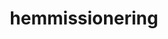 ---
title: hemmissionering
layout: layouts/article.liquid
permalink: /ja/asian-studies/home-missioning.html
tags: asian-studies
sideNavOrder: 6
---
